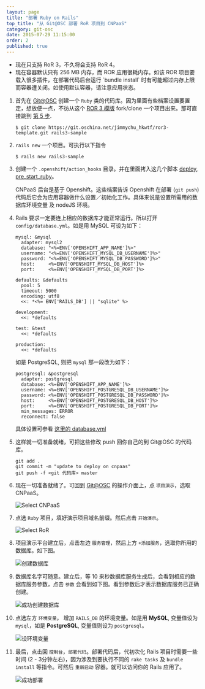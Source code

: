 ```yaml
---
layout: page
title: "部署 Ruby on Rails"
top_title: "从 Git@OSC 部署 RoR 项目到 CNPaaS"
category: git-osc
date: 2015-07-29 11:15:00
order: 2
published: true
---
```


<div class="bg-info">
  <ul>
    <li>现在只支持 RoR 3，不久将会支持 RoR 4。</li>
    <li>现在容器默认只有 256 MB 内存，而 ROR 应用很耗内存。如该 ROR 项目要载入很多插件，在部署代码后台运行 `bundle install` 时有可能超过内存上限而容器遭关闭。如使用默认容器，请注意应用状态。</li>
  </ul>
</div>

1. 首先在 [Git@OSC] 创建一个 `Ruby` 类的代码库。因为里面有些档案设置要置定，想放便一点，不彷从这个 <a href="https://git.oschina.net/jimmychu_hkwtf/ror3-template" target="_blank">ROR 3 模版</a> fork/clone 一个项目出来。那可直接跳到 [第 5 步].

    ```
    $ git clone https://git.oschina.net/jimmychu_hkwtf/ror3-template.git rails3-sample
    ```

2. `rails new` 一个项目。可执行以下指令

    ```
    $ rails new rails3-sample
    ```

3. 创建一个 `.openshift/action_hooks` 目录。并在里面拷入这几个脚本 [deploy], [pre_start_ruby]。

    CNPaaS 后台是基于 Openshift。这些档案告诉 Openshift 在部署 (`git push`) 代码后它会为应用容器做什么设置／初始化工作。具体来说是设置所需用的数据库环境变量 及 nodeJS 环境。

4. Rails 要求一定要连上相应的数据库才能正常运行。所以打开 `config/database.yml`。如是用 MySQL 可设为如下：

    ```
    mysql: &mysql
      adapter: mysql2
      database: "<%=ENV['OPENSHIFT_APP_NAME']%>"
      username: "<%=ENV['OPENSHIFT_MYSQL_DB_USERNAME']%>"
      password: "<%=ENV['OPENSHIFT_MYSQL_DB_PASSWORD']%>"
      host:     <%=ENV['OPENSHIFT_MYSQL_DB_HOST']%>
      port:     <%=ENV['OPENSHIFT_MYSQL_DB_PORT']%>

    defaults: &defaults
      pool: 5
      timeout: 5000
      encoding: utf8
      <<: *<%= ENV['RAILS_DB'] || "sqlite" %>

    development:
      <<: *defaults

    test: &test
      <<: *defaults

    production:
      <<: *defaults
    ```

    如是 PostgreSQL, 则把 `mysql` 那一段改为如下：

    ```
    postgresql: &postgresql
      adapter: postgresql
      database: <%=ENV['OPENSHIFT_APP_NAME']%>
      username: <%=ENV['OPENSHIFT_POSTGRESQL_DB_USERNAME']%>
      password: <%=ENV['OPENSHIFT_POSTGRESQL_DB_PASSWORD']%>
      host:     <%=ENV['OPENSHIFT_POSTGRESQL_DB_HOST']%>
      port:     <%=ENV['OPENSHIFT_POSTGRESQL_DB_PORT']%>
      min_messages: ERROR
      reconnect: false
    ```

    具体设置可参看 [这里的 database.yml]

5. <span id="step05" name="step05">这</span>样就一切准备就绪，可把这些修改 push 回你自己的到 Git@OSC 的代码库。

    ```
    git add .
    git commit -m "update to deploy on cnpaas"
    git push -f <git 代码库> master
    ```

6. 现在一切准备就绪了。可回到 [Git@OSC] 的操作介面上，点 `项目演示`，选取 CNPaaS。

    <img class="embeddable width-720" src="{{site.url}}/images/oschina-ror/01.jpg" alt="Select CNPaaS" title="Select CNPaaS" />

7. 点选 `Ruby` 项目，填好演示项目域名前缀。然后点击 `开始演示`。

    <img class="embeddable width-720" src="{{site.url}}/images/oschina-ror/02.jpg" alt="Select RoR" title="Select RoR" />

8. 项目演示平台建立后，点击左边 `服务管理`，然后上方 `+添加服务`，选取你所用的数据库。如下图。

    <img class="embeddable width-720" src="{{site.url}}/images/oschina-ror/03.jpg" alt="创建数据库" title="创建数据库" />

9. 数据库名字可随意。建立后，等 10 来秒数据库服务生成后，会看到相应的数据库服务参数，点击 `参数` 会看到如下图。看到参数后才表示数据库服务已正确创建。

    <img class="embeddable width-720" src="{{site.url}}/images/oschina-ror/04.jpg" alt="成功创建数据库" title="成功创建数据库" />

10. 点选左方 `环境变量`， 增加 `RAILS_DB` 的环境变量。如是用 **MySQL**, 变量值设为 `mysql`，如是 **PostgreSQL**, 变量值则设为 `postgresql`。

    <img class="embeddable width-720" src="{{site.url}}/images/oschina-ror/05.jpg" alt="设环境变量" title="设环境变量" />

11. 最后，点击回 `控制台`，`部署代码`。部署代码后，代初次化 Rails 项目时需要一些时间 (2 - 3分钟左右)，因为涉及到要执行不同的 `rake tasks` 及 `bundle install` 等指令。可然后 `重新启动` 容器。就可以访问你的 Rails 应用了。

    <img class="embeddable width-720" src="{{site.url}}/images/oschina-ror/06.jpg" alt="成功部署" title="成功部署" />


[Git@OSC]: https://git.oschina.net
[第 5 步]: #step05
[deploy]: https://git.oschina.net/jimmychu_hkwtf/ror3-template/blob/master/.openshift/action_hooks/deploy?dir=0&filepath=.openshift%2Faction_hooks%2Fdeploy&oid=c13a9216fb7b8d48bd64ce8daeef76ca07a5ac96&sha=01a3ff066c5b2f841db334753f1a8599bff36e0b
[pre_start_ruby]: https://git.oschina.net/jimmychu_hkwtf/ror3-template/blob/master/.openshift/action_hooks/pre_start_ruby?dir=0&filepath=.openshift%2Faction_hooks%2Fpre_start_ruby&oid=d0b29a77cae9a4bab31aa76deac202b8625ba377&sha=01a3ff066c5b2f841db334753f1a8599bff36e0b
[这里的 database.yml]: https://git.oschina.net/jimmychu_hkwtf/ror3-template/blob/master/config/database.yml?dir=0&filepath=config%2Fdatabase.yml&oid=e9734ff8446b88834ec5c0513375adff06c827ad&sha=01a3ff066c5b2f841db334753f1a8599bff36e0b
